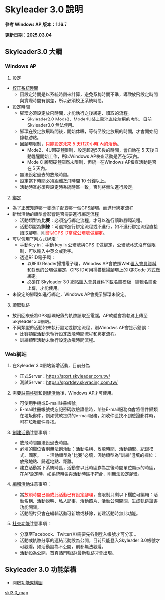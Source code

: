 # Skyleader 3.0 說明

**參考 Windows AP 版本：1.16.7**

**更新日期：2025.03.04**

## Skyleader3.0 大綱

### Windows AP

1.  [設定](WindowsAP說明.md#設定放飛)
- [校正系統時間](WindowsAP說明.md#校正系統時間)
    - 因設定時間是以系統時間來計算，避免系統時間不準，導致放飛設定時間與實際時間有誤差，所以必須校正系統時間。
- 設定時間
    - 腳環必須設定放飛時間，才能執行之後綁定、讀取的流程。
      - Skyleader2.0 Mode2、Mode4U裝上電池直接放飛的功能，目前 Skyleader3.0 無法使用。
    - 腳環在設定放飛時間後，開始休眠，等待至設定放飛的時間，才會開始記錄軌跡點。
    - 因腳環限制，<font color = #ff0000>只能設定未來 5 天(120小時)內的活動</font>。
      - Mode2、4U因硬體限制，設定超過5天後的時間，會自動在 5 天後自動甦醒開始工作，所以Windows AP檢查活動是否在5天內。
      - Mode C 腳環硬體雖然未限制，但統一在Windows AP檢查活動是否在 5 天內。
    - 無法設定過去的放飛時間。
    - 設定當下時間必須距離放飛時間 10 分鐘以上。
    - 活動時區必須與設定時系統時區一致，否則將無法進行設定。
2.  [綁定](WindowsAP說明.md#綁定GPS腳環)
- 為了正確知道哪一隻鴿子配戴哪一個GPS腳環，而進行綁定流程
- 新增活動的類型會影響是否需要進行綁定流程
    - 活動類型為**比賽**：必須進行綁定流程，才可以進行讀取腳環流程。
    - 活動類型為**訓練**：可選擇進行綁定流程或不進行，如不進行綁定流程直接讀取腳環，則<font color = #ff0000>會以GPS ID當成公環號做綁定</font>。
- 可以使用下列方式綁定：
    - 手動Key in：手動 key in 公環號與GPS ID做綁定，公環號格式沒有做限制，可以輸入中英文或數字。
    - 透過RFID電子環：
        - 以RFID Reader掃描電子環，Winodws AP會依照Web[匯入會員資料](活動.md#匯入會員資料)和對應的公環做綁定，GPS ID可用掃描槍掃腳環上的 QRCode 方式做綁定。
        - 必須在 Skyleader 3.0 網站[匯入會員資料](活動.md#匯入會員資料)下載名冊模板，編輯名冊後上傳，才能使用。
- 未設定的腳環如進行綁定，Windows AP會提示腳環未設定。

3. [讀取軌跡](WindowsAP說明.md#讀取GPS腳環)

- 放飛回來後將GPS腳環紀錄的軌跡讀取至電腦，AP軟體會將軌跡上傳至Skyleader 3.0網站。
- 不同類型的活動如未執行設定或綁定流程，則Winodws AP會提示錯誤：
    - 比賽類型活動未執行設定放飛時間流程和綁定流程。
    - 訓練類型活動未執行設定放飛時間流程。

### Web網站

1. 在Syleader 3.0網站新增活動，目前分為

   - 正式Server：https://sport.skyleader.com.tw/
   - 測試Server：https://sportdev.skyracing.com.tw/

2. 需要[註冊帳號](基礎功能.md#註冊帳號)和[創建活動](活動.md#新增活動)後，Windows AP才可使用。
   - 可使用手機或E-mail註冊帳號。
   - E-mail註冊帳號或忘記密碼收驗證信時，某些E-mail服務商會將信件歸類在垃圾郵件，例如微軟提供的e-mail服務，如收件匣找不到驗證郵件時，可在垃圾郵件尋找。
3. [創建活動](活動.md#新增活動)注意事項：
	- 放飛時間無法設過去時間。
	- 必填的欄位否則無法創活動：活動名稱、放飛時間、活動類型、紀錄模式、國家。
	　- 活動類型為"比賽"必填，活動類型為"訓練"選填的欄位：放飛地點、歸返地點、距離。
	- 建立活動當下系統時區，活動會以此時區作為之後時間單位顯示的時區，在AP設定時，如系統時區與活動時區不符合，則無法設定腳環。 
4. [編輯活動](活動.md#編輯活動)注意事項：
	- 當<font color = #ff0000>放飛時間已過或此活動已有設定腳環</font>，會限制只剩以下欄位可編輯：活動名稱、活動說明、私人記事、活動照片、活動公開開關、生成軌跡證書功能開關。
	- 活動照片只會在編輯活動可新增或移除，創建活動時無此功能。
5. [社交功能](社交功能.md)注意事項：
	- 分享至Facebook、Twitter(X)需要先各別登入帳號才可分享 。
	- 活動或軌跡分享的連結活動設為公開，目前只能登入Skyleader 3.0帳號才可觀看，如活動設為不公開，則都無法觀看。
	- 活動設為公開，首頁熱門軌跡/最新軌跡才會出現。

## Skyleader 3.0 功能架構

- 開啟[功能架構圖](http://localhost:3000/skl3.0_map.html)

[skl3.0_map](skl3.0_map.html ':include :type=iframe width=400px height=1000px')
